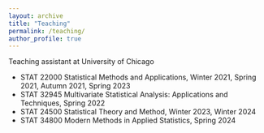 ```yaml
---
layout: archive
title: "Teaching"
permalink: /teaching/
author_profile: true
---
```


<!-- Teaching -->

Teaching assistant at University of Chicago

- STAT 22000 Statistical Methods and Applications, Winter 2021, Spring 2021, Autumn 2021, Spring 2023
- STAT 32945 Multivariate Statistical Analysis: Applications and Techniques, Spring 2022
- STAT 24500 Statistical Theory and Method, Winter 2023, Winter 2024
- STAT 34800 Modern Methods in Applied Statistics, Spring 2024
